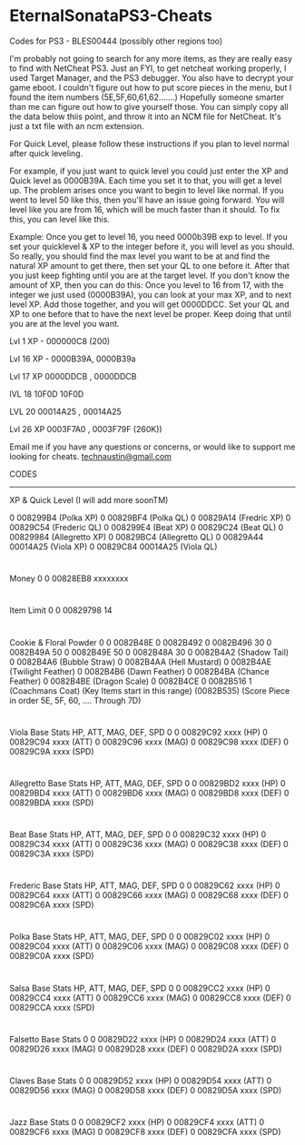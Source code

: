# EternalSonataPS3-Cheats
Codes for PS3 - BLES00444 (possibly other regions too)

I'm probably not going to search for any more items, as they are really easy to find with NetCheat PS3. Just an FYI, to get netcheat working properly, I used Target Manager, and the PS3 debugger. You also have to decrypt your game eboot. I couldn't figure out how to put score pieces in the menu, but I found the item numbers (5E,5F,60,61,62.......) Hopefully someone smarter than me can figure out how to give yourself those. You can simply copy all the data below thiis point, and throw it into an NCM file for NetCheat. It's just a txt file with an ncm extension.

For Quick Level, please follow these instructions if you plan to level normal after quick leveling.

For example, if you just want to quick level you could just enter the XP and Quick level as 0000B39A. Each time you set it to that, you will get a level up. The problem arises once you want to begin to level like normal. If you went to level 50 like this, then you'll have an issue going forward. You will level like you are from 16, which will be much faster than it should. To fix this, you can level like this. 

Example: Once you get to level 16, you need 0000b39B exp to level. If you set your quicklevel & XP to the integer before it, you will level as you should. So really, you should find the max level you want to be at and find the natural XP amount to get there, then set your QL to one before it. After that you just keep fighting until you are at the target level. If you don't know the amount of XP, then you can do this: Once you level to 16 from 17, with the integer we just used (0000B39A), you can look at your max XP, and to next level XP. Add those together, and you will get 0000DDCC. Set your QL and XP to one before that to have the next level be proper. Keep doing that until you are at the level you want.

Lvl 1 XP - 000000C8 (200)

Lvl 16 XP - 0000B39A, 0000B39a

Lvl 17 XP 0000DDCB , 0000DDCB

lVL 18 10F0D 10F0D

LVL 20 00014A25 , 00014A25 

Lvl 26 XP 0003F7A0 , 0003F79F (260K))

Email me if you have any questions or concerns, or would like to support me looking for cheats. technaustin@gmail.com

CODES
________________________________________________________________________________________________________________________________________


XP & Quick Level (I will add more soonTM)

0 008299B4  (Polka XP)
0 00829BF4  (Polka QL)
0 00829A14  (Fredric XP)
0 00829C54  (Frederic QL)
0 008299E4  (Beat XP)
0 00829C24  (Beat QL)
0 00829984  (Allegretto XP)
0 00829BC4  (Allegretto QL)
0 00829A44 00014A25 (Viola XP)
0 00829C84 00014A25 (Viola QL)

#
Money
0
0 00828EB8 xxxxxxxx
#
Item Limit
0
0 00829798 14
#
Cookie & Floral Powder
0
0 0082B48E 
0 0082B492 
0 0082B496 30
0 0082B49A 50
0 0082B49E 50
0 0082B48A 30
0 0082B4A2  (Shadow Tail)
0 0082B4A6  (Bubble Straw)
0 0082B4AA  (Hell Mustard)
0 0082B4AE  (Twilight Feather)
0 0082B4B6  (Dawn Feather)
0 0082B4BA  (Chance Feather)
0 0082B4BE  (Dragon Scale)
0 0082B4CE 
0 0082B516 1 (Coachmans Coat)
(Key Items start in this range)
(0082B535)
(Score Piece  in order 5E, 5F, 60, .... Through 7D)
#
Viola Base Stats HP, ATT, MAG, DEF, SPD
0
0 00829C92 xxxx (HP)
0 00829C94 xxxx (ATT)
0 00829C96 xxxx (MAG)
0 00829C98 xxxx (DEF)
0 00829C9A xxxx (SPD)
#
Allegretto Base Stats HP, ATT, MAG, DEF, SPD
0
0 00829BD2 xxxx (HP)
0 00829BD4 xxxx (ATT)
0 00829BD6 xxxx (MAG)
0 00829BD8 xxxx (DEF)
0 00829BDA xxxx (SPD)
#
Beat Base Stats HP, ATT, MAG, DEF, SPD
0
0 00829C32 xxxx (HP)
0 00829C34 xxxx (ATT)
0 00829C36 xxxx (MAG)
0 00829C38 xxxx (DEF)
0 00829C3A xxxx (SPD)
#
Frederic Base Stats HP, ATT, MAG, DEF, SPD
0
0 00829C62 xxxx (HP)
0 00829C64 xxxx (ATT)
0 00829C66 xxxx (MAG)
0 00829C68 xxxx (DEF)
0 00829C6A xxxx (SPD)
#
Polka Base Stats HP, ATT, MAG, DEF, SPD
0
0 00829C02 xxxx (HP)
0 00829C04 xxxx (ATT)
0 00829C06 xxxx (MAG)
0 00829C08 xxxx (DEF)
0 00829C0A xxxx (SPD)
#
Salsa Base Stats HP, ATT, MAG, DEF, SPD
0
0 00829CC2 xxxx (HP)
0 00829CC4 xxxx (ATT)
0 00829CC6 xxxx (MAG)
0 00829CC8 xxxx (DEF)
0 00829CCA xxxx (SPD)
#
Falsetto Base Stats
0
0 00829D22 xxxx (HP)
0 00829D24 xxxx (ATT)
0 00829D26 xxxx (MAG)
0 00829D28 xxxx (DEF)
0 00829D2A xxxx (SPD)
#
Claves Base Stats
0
0 00829D52 xxxx (HP)
0 00829D54 xxxx (ATT)
0 00829D56 xxxx (MAG)
0 00829D58 xxxx (DEF)
0 00829D5A xxxx (SPD)
#
Jazz Base Stats
0
0 00829CF2 xxxx (HP)
0 00829CF4 xxxx (ATT)
0 00829CF6 xxxx (MAG)
0 00829CF8 xxxx (DEF)
0 00829CFA xxxx (SPD)
#
